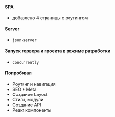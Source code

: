#### SPA
- добавлено 4 страницы с роутингом

#### Server 
- `json-server`

#### Запуск сервера и проекта в режиме разработки
- `concurrently`

#### Попробовал
- Роутинг и навигация
- SEO + Meta
- Создание Layout
- Стили, модули
- Создание API
- Реакт компоненты